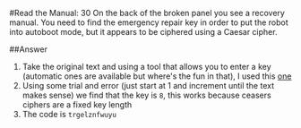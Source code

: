 #Read the Manual: 30
On the back of the broken panel you see a recovery manual. You need to find the emergency repair key in order to put the robot into autoboot mode, but it appears to be ciphered using a Caesar cipher.

##Answer
1. Take the original text and using a tool that allows you to enter a key (automatic ones are available but where's the fun in that), I used this [one](http://www.xarg.org/tools/caesar-cipher/)
2. Using some trial and error (just start at 1 and increment until the text makes sense) we find that the key is `8`, this works because ceasers ciphers are a fixed key length
3. The code is `trgelznfwuyu`
